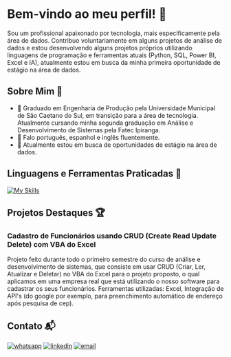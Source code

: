 # Bem-vindo ao meu perfil! 👋

Sou um profissional apaixonado por tecnologia, mais especificamente pela área de dados. Contribuo voluntariamente em alguns projetos de análise de dados e estou desenvolvendo alguns projetos próprios utilizando linguagens de programação e ferramentas atuais (Python, SQL, Power BI, Excel e IA), atualmente estou em busca da minha primeira oportunidade de estágio na área de dados.

## Sobre Mim 🙂

- 🔭 Graduado em Engenharia de Produção pela Universidade Municipal de São Caetano do Sul, em transição para a área de tecnologia. Atualmente cursando minha segunda graduação em Análise e Desenvolvimento de Sistemas pela Fatec Ipiranga.
- 🚀 Falo português, espanhol e inglês fluentemente.
- 💼 Atualmente estou em busca de oportunidades de estágio na área de dados.

## Linguagens e Ferramentas Praticadas 🚀

[![My Skills](https://skillicons.dev/icons?i=py,js,react,nodejs,vite,github,git)](https://skillicons.dev)

## Projetos Destaques 🏆

### Cadastro de Funcionários usando CRUD (Create Read Update Delete) com VBA do Excel 
Projeto feito durante todo o primeiro semestre do curso de análise e desenvolvimento de sistemas, que consiste em usar CRUD (Criar, Ler, Atualizar e Deletar) no VBA do Excel para o projeto proposto, o qual aplicamos em uma empresa real que está utilizando o nosso software para cadastrar os seus funcionários.
Ferramentas utilizadas: Excel, Integração de API's (do google por exemplo, para preenchimento automático de endereço após pesquisa de cep).


## Contato 📬

[![whatsapp](https://img.shields.io/badge/WhatsApp-25D366?style=for-the-badge&logo=whatsapp&logoColor=white)](https://wa.me/5511992550740)
[![linkedin](https://img.shields.io/badge/LinkedIn-0077B5?style=for-the-badge&logo=linkedin&logoColor=white)](https://www.linkedin.com/in/felipezanirato/)
[![email](https://img.shields.io/badge/Gmail-D14836?style=for-the-badge&logo=gmail&logoColor=white)](mailto:felipe.zanirato01@gmail.com)


















